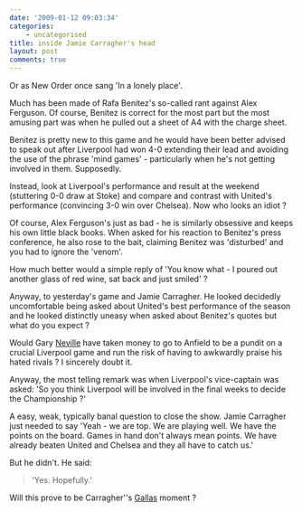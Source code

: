 ```yaml
---
date: '2009-01-12 09:03:34'
categories:
    - uncategorised
title: inside Jamie Carragher's head
layout: post
comments: true
---
```

Or as New Order once sang 'In a lonely place'.

Much has been made of Rafa Benitez's so-called rant against Alex
Ferguson. Of course, Benitez is correct for the most part but the most
amusing part was when he pulled out a sheet of A4 with the charge sheet.

Benitez is pretty new to this game and he would have been better advised
to speak out after Liverpool had won 4-0 extending their lead and
avoiding the use of the phrase 'mind games' - particularly when he's not
getting involved in them. Supposedly.

Instead, look at Liverpool's performance and result at the weekend
(stuttering 0-0 draw at Stoke) and compare and contrast with United's
performance (convincing 3-0 win over Chelsea). Now who looks an idiot ?

Of course, Alex Ferguson's just as bad - he is similarly obsessive and
keeps his own little black books. When asked for his reaction to
Benitez's press conference, he also rose to the bait, claiming Benitez
was 'disturbed' and you had to ignore the 'venom'.

How much better would a simple reply of 'You know what - I poured out
another glass of red wine, sat back and just smiled' ?

Anyway, to yesterday's game and Jamie Carragher. He looked decidedly
uncomfortable being asked about United's best performance of the season
and he looked distinctly uneasy when asked about Benitez's quotes but
what do you expect ?

Would Gary
[Neville](http://www.nbrightside.com/blog/2006/01/26/gary-neville-no-apology-whatsoever/)
have taken money to go to Anfield to be a pundit on a crucial Liverpool
game and run the risk of having to awkwardly praise his hated rivals ? I
sincerely doubt it.

Anyway, the most telling remark was when Liverpool's vice-captain was
asked: 'So you think Liverpool will be involved in the final weeks to
decide the Championship ?'

A easy, weak, typically banal question to close the show. Jamie
Carragher just needed to say 'Yeah - we are top. We are playing well. We
have the points on the board. Games in hand don't always mean points. We
have already beaten United and Chelsea and they all have to catch us.'

But he didn't. He said:

> 'Yes. Hopefully.'

Will this prove to be Carragher''s
[Gallas](http://www.nbrightside.com/blog/2008/02/26/top-premiership-star-sectioned/)
moment ?
